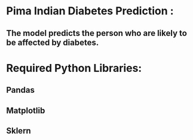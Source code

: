 # Pima Indian Diabetes Prediction :
## The model predicts the person who are likely to be affected by diabetes.

# Required Python Libraries:
##	  Pandas
## 	Matplotlib
##  	Sklern
